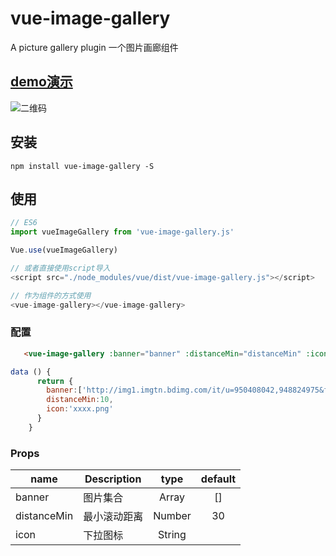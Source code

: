 # vue-image-gallery

A picture gallery plugin
一个图片画廊组件

## [demo演示](https://sunshine824.github.io/vue-image-gallery/)

![二维码](https://github.com/sunshine824/vue-image-gallery/blob/master/src/erweima.png)

## 安装

```JS
npm install vue-image-gallery -S
```

## 使用

```js
// ES6
import vueImageGallery from 'vue-image-gallery.js'

Vue.use(vueImageGallery)

// 或者直接使用script导入
<script src="./node_modules/vue/dist/vue-image-gallery.js"></script>

// 作为组件的方式使用
<vue-image-gallery></vue-image-gallery>
```

### 配置

```html
   <vue-image-gallery :banner="banner" :distanceMin="distanceMin" :icon="icon"></vue-image-gallery>
```

```javascript
data () {
      return {
        banner:['http://img1.imgtn.bdimg.com/it/u=950408042,948824975&fm=11&gp=0.jpg','http://img3.imgtn.bdimg.com/it/u=4109419760,2883302339&fm=11&gp=0.jpg','http://img0.imgtn.bdimg.com/it/u=2212695692,2311176260&fm=26&gp=0.jpg'],
        distanceMin:10,
        icon:'xxxx.png'
      }
    }
```

### Props

|    name    |    Description   |   type   |default|
| -----------------  | ---------------- | :--------: | :----------: |
| banner       | 图片集合 |Array| []
| distanceMin        | 最小滚动距离 |Number | 30
| icon        | 下拉图标 |String |


